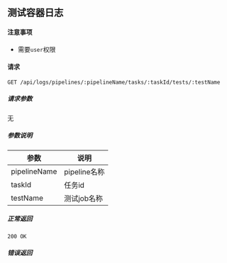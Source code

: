 ## 测试容器日志

#### 注意事项

- 需要`user`权限

#### 请求

```
GET /api/logs/pipelines/:pipelineName/tasks/:taskId/tests/:testName
```

##### 请求参数

无

##### 参数说明

|参数|说明|
|---|---|
|pipelineName|pipeline名称|
|taskId|任务id|
|testName|测试job名称|

##### 正常返回

```
200 OK
```

##### 错误返回
